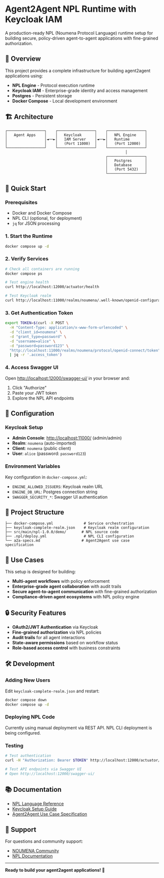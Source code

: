 # Agent2Agent NPL Runtime with Keycloak IAM

A production-ready NPL (Noumena Protocol Language) runtime setup for building secure, policy-driven agent-to-agent applications with fine-grained authorization.

## 🎯 Overview

This project provides a complete infrastructure for building agent2agent applications using:
- **NPL Engine** - Protocol execution runtime
- **Keycloak IAM** - Enterprise-grade identity and access management
- **Postgres** - Persistent storage
- **Docker Compose** - Local development environment

## 🏗️ Architecture

```
┌─────────────────┐    ┌─────────────────┐    ┌─────────────────┐
│   Agent Apps    │    │   Keycloak      │    │   NPL Engine    │
│                 │◄──►│   IAM Server    │◄──►│   Runtime       │
│                 │    │   (Port 11000)  │    │   (Port 12000)  │
└─────────────────┘    └─────────────────┘    └─────────────────┘
                                                       │
                                              ┌─────────────────┐
                                              │   Postgres      │
                                              │   Database      │
                                              │   (Port 5432)   │
                                              └─────────────────┘
```

## 🚀 Quick Start

### Prerequisites
- Docker and Docker Compose
- NPL CLI (optional, for deployment)
- `jq` for JSON processing

### 1. Start the Runtime
```bash
docker compose up -d
```

### 2. Verify Services
```bash
# Check all containers are running
docker compose ps

# Test engine health
curl http://localhost:12000/actuator/health

# Test Keycloak realm
curl http://localhost:11000/realms/noumena/.well-known/openid-configuration
```

### 3. Get Authentication Token
```bash
export TOKEN=$(curl -X POST \
  -H "Content-Type: application/x-www-form-urlencoded" \
  -d "client_id=noumena" \
  -d "grant_type=password" \
  -d "username=alice" \
  -d "password=password123" \
  "http://localhost:11000/realms/noumena/protocol/openid-connect/token" \
  | jq -r '.access_token')
```

### 4. Access Swagger UI
Open [http://localhost:12000/swagger-ui/](http://localhost:12000/swagger-ui/) in your browser and:
1. Click "Authorize"
2. Paste your JWT token
3. Explore the NPL API endpoints

## 🔧 Configuration

### Keycloak Setup
- **Admin Console**: [http://localhost:11000/](http://localhost:11000/) (admin/admin)
- **Realm**: `noumena` (auto-imported)
- **Client**: `noumena` (public client)
- **User**: `alice` (password: `password123`)

### Environment Variables
Key configuration in `docker-compose.yml`:
- `ENGINE_ALLOWED_ISSUERS`: Keycloak realm URL
- `ENGINE_DB_URL`: Postgres connection string
- `SWAGGER_SECURITY_*`: Swagger UI authentication

## 📁 Project Structure
```
├── docker-compose.yml              # Service orchestration
├── keycloak-complete-realm.json    # Keycloak realm configuration
├── src/main/npl-1.0.0/demo/       # NPL source code
├── .npl/deploy.yml                 # NPL CLI configuration
└── a2a-specs.md                   # Agent2Agent use case specification
```

## 🎯 Use Cases

This setup is designed for building:
- **Multi-agent workflows** with policy enforcement
- **Enterprise-grade agent collaboration** with audit trails
- **Secure agent-to-agent communication** with fine-grained authorization
- **Compliance-driven agent ecosystems** with NPL policy engine

## 🔒 Security Features

- **OAuth2/JWT Authentication** via Keycloak
- **Fine-grained authorization** via NPL policies
- **Audit trails** for all agent interactions
- **State-aware permissions** based on workflow status
- **Role-based access control** with business constraints

## 🛠️ Development

### Adding New Users
Edit `keycloak-complete-realm.json` and restart:
```bash
docker compose down
docker compose up -d
```

### Deploying NPL Code
Currently using manual deployment via REST API. NPL CLI deployment is being configured.

### Testing
```bash
# Test authentication
curl -H "Authorization: Bearer $TOKEN" http://localhost:12000/actuator/health

# Test API endpoints via Swagger UI
# Open http://localhost:12000/swagger-ui/
```

## 📚 Documentation

- [NPL Language Reference](https://documentation.noumenadigital.com/)
- [Keycloak Setup Guide](https://documentation.noumenadigital.com/howto/using-IAM-keycloak/)
- [Agent2Agent Use Case Specification](./a2a-specs.md)

## 🤝 Support

For questions and community support:
- [NOUMENA Community](https://community.noumenadigital.com/)
- [NPL Documentation](https://documentation.noumenadigital.com/)

---

**Ready to build your agent2agent applications! 🚀**
